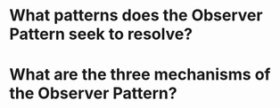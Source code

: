 #  What patterns does the Observer Pattern seek to resolve?

#  What are the three mechanisms of the Observer Pattern?

#  